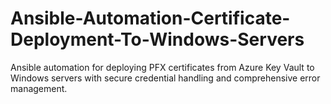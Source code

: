 # Ansible-Automation-Certificate-Deployment-To-Windows-Servers
Ansible automation for deploying PFX certificates from Azure Key Vault to Windows servers with secure credential handling and comprehensive error management.
